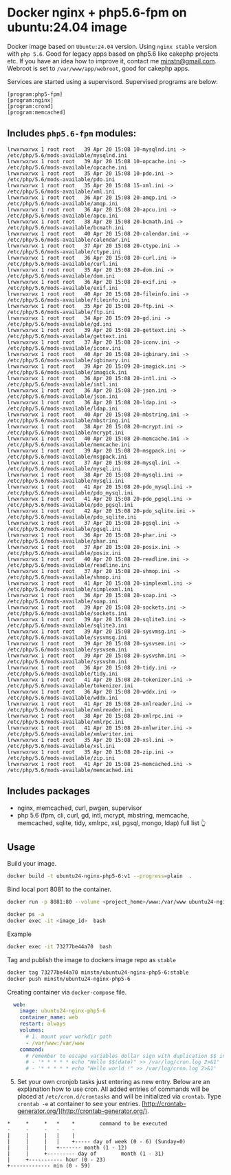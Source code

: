 # Docker nginx + php5.6-fpm on ubuntu:24.04 image

Docker image based on `Ubuntu:24.04` version. Using `nginx stable` version with `php 5.6`.
Good for legacy apps based on php5.6 like cakephp projects etc.
If you have an idea how to improve it, contact me <minstn@gmail.com>.
Webroot is set to `/var/www/app/webroot`, good for cakephp apps.

Services are started using a supervisord. Supervised programs are below:

```
[program:php5-fpm]
[program:nginx]
[program:crond]
[program:memcached]
```

## Includes `php5.6-fpm` modules:

```
lrwxrwxrwx 1 root root   39 Apr 20 15:08 10-mysqlnd.ini -> /etc/php/5.6/mods-available/mysqlnd.ini
lrwxrwxrwx 1 root root   39 Apr 20 15:08 10-opcache.ini -> /etc/php/5.6/mods-available/opcache.ini
lrwxrwxrwx 1 root root   35 Apr 20 15:08 10-pdo.ini -> /etc/php/5.6/mods-available/pdo.ini
lrwxrwxrwx 1 root root   35 Apr 20 15:08 15-xml.ini -> /etc/php/5.6/mods-available/xml.ini
lrwxrwxrwx 1 root root   36 Apr 20 15:08 20-amqp.ini -> /etc/php/5.6/mods-available/amqp.ini
lrwxrwxrwx 1 root root   36 Apr 20 15:08 20-apcu.ini -> /etc/php/5.6/mods-available/apcu.ini
lrwxrwxrwx 1 root root   38 Apr 20 15:08 20-bcmath.ini -> /etc/php/5.6/mods-available/bcmath.ini
lrwxrwxrwx 1 root root   40 Apr 20 15:08 20-calendar.ini -> /etc/php/5.6/mods-available/calendar.ini
lrwxrwxrwx 1 root root   37 Apr 20 15:08 20-ctype.ini -> /etc/php/5.6/mods-available/ctype.ini
lrwxrwxrwx 1 root root   36 Apr 20 15:08 20-curl.ini -> /etc/php/5.6/mods-available/curl.ini
lrwxrwxrwx 1 root root   35 Apr 20 15:08 20-dom.ini -> /etc/php/5.6/mods-available/dom.ini
lrwxrwxrwx 1 root root   36 Apr 20 15:08 20-exif.ini -> /etc/php/5.6/mods-available/exif.ini
lrwxrwxrwx 1 root root   40 Apr 20 15:08 20-fileinfo.ini -> /etc/php/5.6/mods-available/fileinfo.ini
lrwxrwxrwx 1 root root   35 Apr 20 15:08 20-ftp.ini -> /etc/php/5.6/mods-available/ftp.ini
lrwxrwxrwx 1 root root   34 Apr 20 15:09 20-gd.ini -> /etc/php/5.6/mods-available/gd.ini
lrwxrwxrwx 1 root root   39 Apr 20 15:08 20-gettext.ini -> /etc/php/5.6/mods-available/gettext.ini
lrwxrwxrwx 1 root root   37 Apr 20 15:08 20-iconv.ini -> /etc/php/5.6/mods-available/iconv.ini
lrwxrwxrwx 1 root root   40 Apr 20 15:08 20-igbinary.ini -> /etc/php/5.6/mods-available/igbinary.ini
lrwxrwxrwx 1 root root   39 Apr 20 15:09 20-imagick.ini -> /etc/php/5.6/mods-available/imagick.ini
lrwxrwxrwx 1 root root   36 Apr 20 15:08 20-intl.ini -> /etc/php/5.6/mods-available/intl.ini
lrwxrwxrwx 1 root root   36 Apr 20 15:08 20-json.ini -> /etc/php/5.6/mods-available/json.ini
lrwxrwxrwx 1 root root   36 Apr 20 15:08 20-ldap.ini -> /etc/php/5.6/mods-available/ldap.ini
lrwxrwxrwx 1 root root   40 Apr 20 15:08 20-mbstring.ini -> /etc/php/5.6/mods-available/mbstring.ini
lrwxrwxrwx 1 root root   38 Apr 20 15:08 20-mcrypt.ini -> /etc/php/5.6/mods-available/mcrypt.ini
lrwxrwxrwx 1 root root   40 Apr 20 15:08 20-memcache.ini -> /etc/php/5.6/mods-available/memcache.ini
lrwxrwxrwx 1 root root   39 Apr 20 15:08 20-msgpack.ini -> /etc/php/5.6/mods-available/msgpack.ini
lrwxrwxrwx 1 root root   37 Apr 20 15:08 20-mysql.ini -> /etc/php/5.6/mods-available/mysql.ini
lrwxrwxrwx 1 root root   38 Apr 20 15:08 20-mysqli.ini -> /etc/php/5.6/mods-available/mysqli.ini
lrwxrwxrwx 1 root root   41 Apr 20 15:08 20-pdo_mysql.ini -> /etc/php/5.6/mods-available/pdo_mysql.ini
lrwxrwxrwx 1 root root   41 Apr 20 15:08 20-pdo_pgsql.ini -> /etc/php/5.6/mods-available/pdo_pgsql.ini
lrwxrwxrwx 1 root root   42 Apr 20 15:08 20-pdo_sqlite.ini -> /etc/php/5.6/mods-available/pdo_sqlite.ini
lrwxrwxrwx 1 root root   37 Apr 20 15:08 20-pgsql.ini -> /etc/php/5.6/mods-available/pgsql.ini
lrwxrwxrwx 1 root root   36 Apr 20 15:08 20-phar.ini -> /etc/php/5.6/mods-available/phar.ini
lrwxrwxrwx 1 root root   37 Apr 20 15:08 20-posix.ini -> /etc/php/5.6/mods-available/posix.ini
lrwxrwxrwx 1 root root   40 Apr 20 15:08 20-readline.ini -> /etc/php/5.6/mods-available/readline.ini
lrwxrwxrwx 1 root root   37 Apr 20 15:08 20-shmop.ini -> /etc/php/5.6/mods-available/shmop.ini
lrwxrwxrwx 1 root root   41 Apr 20 15:08 20-simplexml.ini -> /etc/php/5.6/mods-available/simplexml.ini
lrwxrwxrwx 1 root root   36 Apr 20 15:08 20-soap.ini -> /etc/php/5.6/mods-available/soap.ini
lrwxrwxrwx 1 root root   39 Apr 20 15:08 20-sockets.ini -> /etc/php/5.6/mods-available/sockets.ini
lrwxrwxrwx 1 root root   39 Apr 20 15:08 20-sqlite3.ini -> /etc/php/5.6/mods-available/sqlite3.ini
lrwxrwxrwx 1 root root   39 Apr 20 15:08 20-sysvmsg.ini -> /etc/php/5.6/mods-available/sysvmsg.ini
lrwxrwxrwx 1 root root   39 Apr 20 15:08 20-sysvsem.ini -> /etc/php/5.6/mods-available/sysvsem.ini
lrwxrwxrwx 1 root root   39 Apr 20 15:08 20-sysvshm.ini -> /etc/php/5.6/mods-available/sysvshm.ini
lrwxrwxrwx 1 root root   36 Apr 20 15:08 20-tidy.ini -> /etc/php/5.6/mods-available/tidy.ini
lrwxrwxrwx 1 root root   41 Apr 20 15:08 20-tokenizer.ini -> /etc/php/5.6/mods-available/tokenizer.ini
lrwxrwxrwx 1 root root   36 Apr 20 15:08 20-wddx.ini -> /etc/php/5.6/mods-available/wddx.ini
lrwxrwxrwx 1 root root   41 Apr 20 15:08 20-xmlreader.ini -> /etc/php/5.6/mods-available/xmlreader.ini
lrwxrwxrwx 1 root root   38 Apr 20 15:08 20-xmlrpc.ini -> /etc/php/5.6/mods-available/xmlrpc.ini
lrwxrwxrwx 1 root root   41 Apr 20 15:08 20-xmlwriter.ini -> /etc/php/5.6/mods-available/xmlwriter.ini
lrwxrwxrwx 1 root root   35 Apr 20 15:08 20-xsl.ini -> /etc/php/5.6/mods-available/xsl.ini
lrwxrwxrwx 1 root root   35 Apr 20 15:08 20-zip.ini -> /etc/php/5.6/mods-available/zip.ini
lrwxrwxrwx 1 root root   41 Apr 20 15:08 25-memcached.ini -> /etc/php/5.6/mods-available/memcached.ini
```

## Includes packages

 * nginx, memcached, curl, pwgen, supervisor
 * php 5.6 (fpm, cli, curl, gd, intl, mcrypt, mbstring, memcache, memcached, sqlite, tidy, xmlrpc, xsl, pgsql, mongo, ldap) full list 👆

## Usage

Build your image.

```sh
docker build -t ubuntu24-nginx-php5-6:v1 --progress=plain  .
```

Bind local port 8081 to the container.

```sh
docker run -p 8081:80 --volume <project_home>/www:/var/www ubuntu24-nginx-php5-6:v1
```

```sh
docker ps -a
docker exec -it <image_id>  bash
```

Example
```sh
docker exec -it 73277be44a70  bash
```


Tag and publish the image to dockers image repo as `stable`

```sh
docker tag 73277be44a70 minstn/ubuntu24-nginx-php5-6:stable
docker push minstn/ubuntu24-nginx-php5-6
```

Creating container via `docker-compose` file.

```yaml
  web:
    image: ubuntu24-nginx-php5-6
    container_name: web
    restart: always
    volumes:
      # 1. mount your workdir path
      - /var/www:/var/www
    command:
      # remember to escape variables dollar sign with duplication $$ instead $
      # - '* * * * * echo "Hello $$(date)" >> /var/log/cron.log 2>&1'
      # - '* * * * * echo "Hello world !" >> /var/log/cron.log 2>&1'
```



 5. Set your own cronjob tasks just entering as new entry. Below are an explanation how to use cron. All added entries of commands will be placed at `/etc/cron.d/crontasks` and will be initialized via `crontab`. Type `crontab -e` at container to see your entries. [http://crontab-generator.org/](http://crontab-generator.org/).

```
*     *     *   *    *        command to be executed
-     -     -   -    -
|     |     |   |    |
|     |     |   |    +----- day of week (0 - 6) (Sunday=0)
|     |     |   +------- month (1 - 12)
|     |     +--------- day of        month (1 - 31)
|     +----------- hour (0 - 23)
+------------- min (0 - 59)
```